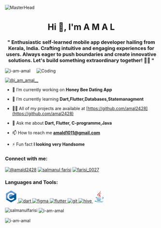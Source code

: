 
![MasterHead](https://camo.githubusercontent.com/7837f4bc8d5b8cf769702bc69957eee0511490a8b63cee82d8a160692ceb9d55/68747470733a2f2f6d69726f2e6d656469756d2e636f6d2f6d61782f313430302f312a766b6649346e464e6865433576307037777a447447672e676966)
<h1 align="center">Hi 👋, I'm A M A L</h1>
<h3 align="center">" Enthusiastic self-learned mobile app developer hailing from Kerala, India. Crafting intuitive and engaging experiences for users. Always eager to push boundaries and create innovative solutions. Let's build something extraordinary together! 📱✨ "</h3>
<img align="right" alt="Coding" width="400" src="https://raw.githubusercontent.com/onimur/.github/master/.resources/git-header.svg">

<p align="left"> <img src="https://komarev.com/ghpvc/?username=i-am-amal&label=Profile%20views&color=0e75b6&style=flat" alt="i-am-amal" /> </p>


  
<p align="left"> <a href="https://twitter.com/@i_am_amal__" target="blank"><img src="https://img.shields.io/twitter/follow/i_am_amal__?logo=twitter&style=for-the-badge" alt="@i_am_amal__" /></a> </p>
  
  




- 🔭 I’m currently working on **Honey Bee Dating App**

- 🌱 I’m currently learning **Dart,Flutter,Databases,Statemanagment**

- 👨‍💻 All of my projects are available at [https://github.com/amal2428](https://github.com/amal2428)

- 💬 Ask me about **Dart, Flutter, C-programme,Java**

- 📫 How to reach me **amald1011@gmail.com**

- ⚡ Fun fact **I looking very Handsome**

<h3 align="left">Connect with me:</h3>
<p align="left">
<a href="https://twitter.com/@amald2428" target="blank"><img align="center" src="https://raw.githubusercontent.com/rahuldkjain/github-profile-readme-generator/master/src/images/icons/Social/twitter.svg" alt="@amald2428" height="30" width="40" /></a>
<a href="https://linkedin.com/in/salmanul farisi" target="blank"><img align="center" src="https://raw.githubusercontent.com/rahuldkjain/github-profile-readme-generator/master/src/images/icons/Social/linked-in-alt.svg" alt="salmanul farisi" height="30" width="40" /></a>
<a href="https://instagram.com/farisi_0027" target="blank"><img align="center" src="https://raw.githubusercontent.com/rahuldkjain/github-profile-readme-generator/master/src/images/icons/Social/instagram.svg" alt="farisi_0027" height="30" width="40" /></a>
</p>

<h3 align="left">Languages and Tools:</h3>
<p align="left"> <a href="https://www.cprogramming.com/" target="_blank" rel="noreferrer"> <img src="https://raw.githubusercontent.com/devicons/devicon/master/icons/c/c-original.svg" alt="c" width="40" height="40"/> </a> <a href="https://dart.dev" target="_blank" rel="noreferrer"> <img src="https://www.vectorlogo.zone/logos/dartlang/dartlang-icon.svg" alt="dart" width="40" height="40"/> </a> <a href="https://www.figma.com/" target="_blank" rel="noreferrer"> <img src="https://www.vectorlogo.zone/logos/figma/figma-icon.svg" alt="figma" width="40" height="40"/> </a> <a href="https://flutter.dev" target="_blank" rel="noreferrer"> <img src="https://www.vectorlogo.zone/logos/flutterio/flutterio-icon.svg" alt="flutter" width="40" height="40"/> </a> <a href="https://git-scm.com/" target="_blank" rel="noreferrer"> <img src="https://www.vectorlogo.zone/logos/git-scm/git-scm-icon.svg" alt="git" width="40" height="40"/> </a> <a href="https://hive.apache.org/" target="_blank" rel="noreferrer"> <img src="https://www.vectorlogo.zone/logos/apache_hive/apache_hive-icon.svg" alt="hive" width="40" height="40"/> </a> <a href="https://www.java.com" target="_blank" rel="noreferrer"> <img src="https://raw.githubusercontent.com/devicons/devicon/master/icons/java/java-original.svg" alt="java" width="40" height="40"/> </a> </p>

<p><img align="left" src="https://github-readme-stats.vercel.app/api/top-langs/?username=i-am-amal&exclude_repo=github-readme-stats,i-am-amal.github.io&show_icons=true&locale=en&layout=compact" alt="salmanulfarisi" /></p>

<p>&nbsp;<img align="center" src="https://github-readme-stats.vercel.app/api?username=i-am-amal&show_icons=true&locale=en" alt="i-am-amal" /></p>

<p><img align="center" src="https://github-readme-streak-stats.herokuapp.com/?user=i-am-amal&" alt="i-am-amal" /></p>
